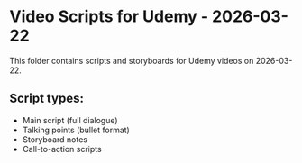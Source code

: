 # Video Scripts for Udemy - 2026-03-22

This folder contains scripts and storyboards for Udemy videos on 2026-03-22.

## Script types:
- Main script (full dialogue)
- Talking points (bullet format)
- Storyboard notes
- Call-to-action scripts
